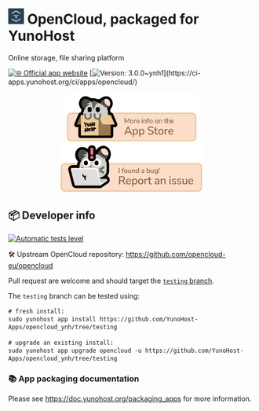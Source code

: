 <!--
N.B.: This README was automatically generated by <https://github.com/YunoHost/apps_tools/blob/main/readme_generator>
It shall NOT be edited by hand.
-->

<h1>
  <img src="https://raw.githubusercontent.com/YunoHost/apps/main/logos/opencloud.png" width="32px" alt="Logo of OpenCloud">
  OpenCloud, packaged for YunoHost
</h1>

Online storage, file sharing platform

[![🌐 Official app website](https://img.shields.io/badge/Official_app_website-darkgreen?style=for-the-badge)](https://opencloud.eu/en)
[![Version: 3.0.0~ynh1](https://img.shields.io/badge/Version-3.0.0~ynh1-rgba(0,150,0,1)?style=for-the-badge)](https://ci-apps.yunohost.org/ci/apps/opencloud/)

<div align="center">
<a href="https://apps.yunohost.org/app/opencloud"><img height="100px" src="https://github.com/YunoHost/yunohost-artwork/raw/refs/heads/main/badges/neopossum-badges/badge_more_info_on_the_appstore.svg"/></a>
<a href="https://github.com/YunoHost-Apps/opencloud_ynh/issues"><img height="100px" src="https://github.com/YunoHost/yunohost-artwork/raw/refs/heads/main/badges/neopossum-badges/badge_report_an_issue.svg"/></a>
</div>

## 📦 Developer info

[![Automatic tests level](https://apps.yunohost.org/badge/cilevel/opencloud)](https://ci-apps.yunohost.org/ci/apps/opencloud/)

🛠️ Upstream OpenCloud repository: <https://github.com/opencloud-eu/opencloud>

Pull request are welcome and should target the [`testing` branch](https://github.com/YunoHost-Apps/opencloud_ynh/tree/testing).

The `testing` branch can be tested using:
```
# fresh install:
sudo yunohost app install https://github.com/YunoHost-Apps/opencloud_ynh/tree/testing

# upgrade an existing install:
sudo yunohost app upgrade opencloud -u https://github.com/YunoHost-Apps/opencloud_ynh/tree/testing
```

### 📚 App packaging documentation

Please see <https://doc.yunohost.org/packaging_apps> for more information.